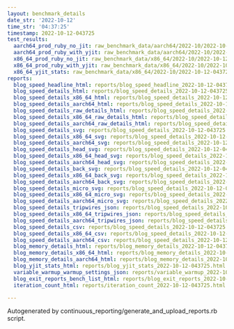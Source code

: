 ```yaml
---
layout: benchmark_details
date_str: '2022-10-12'
time_str: '04:37:25'
timestamp: 2022-10-12-043725
test_results:
  aarch64_prod_ruby_no_jit: raw_benchmark_data/aarch64/2022-10/2022-10-12-043725_basic_benchmark_aarch64_prod_ruby_no_jit.json
  aarch64_prod_ruby_with_yjit: raw_benchmark_data/aarch64/2022-10/2022-10-12-043725_basic_benchmark_aarch64_prod_ruby_with_yjit.json
  x86_64_prod_ruby_no_jit: raw_benchmark_data/x86_64/2022-10/2022-10-12-043725_basic_benchmark_x86_64_prod_ruby_no_jit.json
  x86_64_prod_ruby_with_yjit: raw_benchmark_data/x86_64/2022-10/2022-10-12-043725_basic_benchmark_x86_64_prod_ruby_with_yjit.json
  x86_64_yjit_stats: raw_benchmark_data/x86_64/2022-10/2022-10-12-043725_basic_benchmark_x86_64_yjit_stats.json
reports:
  blog_speed_headline_html: reports/blog_speed_headline_2022-10-12-043725.html
  blog_speed_details_html: reports/blog_speed_details_2022-10-12-043725.html
  blog_speed_details_x86_64_html: reports/blog_speed_details_2022-10-12-043725.x86_64.html
  blog_speed_details_aarch64_html: reports/blog_speed_details_2022-10-12-043725.aarch64.html
  blog_speed_details_raw_details_html: reports/blog_speed_details_2022-10-12-043725.raw_details.html
  blog_speed_details_x86_64_raw_details_html: reports/blog_speed_details_2022-10-12-043725.x86_64.raw_details.html
  blog_speed_details_aarch64_raw_details_html: reports/blog_speed_details_2022-10-12-043725.aarch64.raw_details.html
  blog_speed_details_svg: reports/blog_speed_details_2022-10-12-043725.svg
  blog_speed_details_x86_64_svg: reports/blog_speed_details_2022-10-12-043725.x86_64.svg
  blog_speed_details_aarch64_svg: reports/blog_speed_details_2022-10-12-043725.aarch64.svg
  blog_speed_details_head_svg: reports/blog_speed_details_2022-10-12-043725.head.svg
  blog_speed_details_x86_64_head_svg: reports/blog_speed_details_2022-10-12-043725.x86_64.head.svg
  blog_speed_details_aarch64_head_svg: reports/blog_speed_details_2022-10-12-043725.aarch64.head.svg
  blog_speed_details_back_svg: reports/blog_speed_details_2022-10-12-043725.back.svg
  blog_speed_details_x86_64_back_svg: reports/blog_speed_details_2022-10-12-043725.x86_64.back.svg
  blog_speed_details_aarch64_back_svg: reports/blog_speed_details_2022-10-12-043725.aarch64.back.svg
  blog_speed_details_micro_svg: reports/blog_speed_details_2022-10-12-043725.micro.svg
  blog_speed_details_x86_64_micro_svg: reports/blog_speed_details_2022-10-12-043725.x86_64.micro.svg
  blog_speed_details_aarch64_micro_svg: reports/blog_speed_details_2022-10-12-043725.aarch64.micro.svg
  blog_speed_details_tripwires_json: reports/blog_speed_details_2022-10-12-043725.tripwires.json
  blog_speed_details_x86_64_tripwires_json: reports/blog_speed_details_2022-10-12-043725.x86_64.tripwires.json
  blog_speed_details_aarch64_tripwires_json: reports/blog_speed_details_2022-10-12-043725.aarch64.tripwires.json
  blog_speed_details_csv: reports/blog_speed_details_2022-10-12-043725.csv
  blog_speed_details_x86_64_csv: reports/blog_speed_details_2022-10-12-043725.x86_64.csv
  blog_speed_details_aarch64_csv: reports/blog_speed_details_2022-10-12-043725.aarch64.csv
  blog_memory_details_html: reports/blog_memory_details_2022-10-12-043725.html
  blog_memory_details_x86_64_html: reports/blog_memory_details_2022-10-12-043725.x86_64.html
  blog_memory_details_aarch64_html: reports/blog_memory_details_2022-10-12-043725.aarch64.html
  blog_yjit_stats_html: reports/blog_yjit_stats_2022-10-12-043725.html
  variable_warmup_warmup_settings_json: reports/variable_warmup_2022-10-12-043725.warmup_settings.json
  blog_exit_reports_bench_list_html: reports/blog_exit_reports_2022-10-12-043725.bench_list.html
  iteration_count_html: reports/iteration_count_2022-10-12-043725.html

---
```

Autogenerated by continuous_reporting/generate_and_upload_reports.rb script.
